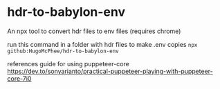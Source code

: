 # hdr-to-babylon-env

An npx tool to convert hdr files to env files (requires chrome)

run this command in a folder with hdr files to make .env copies
`npx github:HugoMcPhee/hdr-to-babylon-env`

references
guide for using puppeteer-core
https://dev.to/sonyarianto/practical-puppeteer-playing-with-puppeteer-core-7i0
